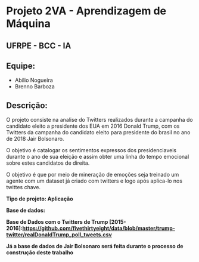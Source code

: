 # Projeto 2VA - Aprendizagem de Máquina				
## UFRPE - BCC - IA

## Equipe:
- Abílio Nogueira
- Brenno Barboza

## Descrição:				
O projeto consiste na analise do Twitters  realizados durante a campanha do candidato eleito a presidente dos EUA em 2016 Donald Trump, com os Twitters da campanha do candidato eleito  para presidente do brasil no ano de 2018 Jair Bolsonaro. 

O objetivo é catalogar os sentimentos expressos dos presidenciaveis durante o ano de sua eleição e assim obter uma linha do tempo emocional sobre estes candidatos de direita.

O objetivo é que por meio de mineração de emoções seja treinado um agente com um dataset já criado com twitters e logo após aplica-lo nos twittes chave.

**Tipo de projeto: Aplicação**

**Base de dados:**

**Base de Dados com o Twitters de Trump [2015-2016]:https://github.com/fivethirtyeight/data/blob/master/trump-twitter/realDonaldTrump_poll_tweets.csv**

**Já a base de dados de Jair Bolsonaro será feita durante o processo de construção deste trabalho**

